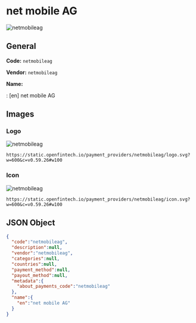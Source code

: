
# net mobile AG 
![netmobileag](https://static.openfintech.io/payment_providers/netmobileag/logo.svg?w=600&c=v0.59.26#w100)  

## General 
 
**Code:** `netmobileag`  
 
**Vendor:** `netmobileag`  
 
**Name:**  
 
:	[en] net mobile AG  

## Images 

### Logo 
 
![netmobileag](https://static.openfintech.io/payment_providers/netmobileag/logo.svg?w=600&c=v0.59.26#w100)  

```
https://static.openfintech.io/payment_providers/netmobileag/logo.svg?w=600&c=v0.59.26#w100
```  

### Icon 
 
![netmobileag](https://static.openfintech.io/payment_providers/netmobileag/icon.svg?w=600&c=v0.59.26#w100)  

```
https://static.openfintech.io/payment_providers/netmobileag/icon.svg?w=600&c=v0.59.26#w100
```  

## JSON Object 

```json
{
  "code":"netmobileag",
  "description":null,
  "vendor":"netmobileag",
  "categories":null,
  "countries":null,
  "payment_method":null,
  "payout_method":null,
  "metadata":{
    "about_payments_code":"netmobileag"
  },
  "name":{
    "en":"net mobile AG"
  }
}
```  
